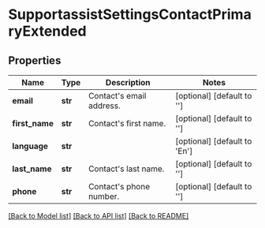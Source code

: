 # SupportassistSettingsContactPrimaryExtended

## Properties
Name | Type | Description | Notes
------------ | ------------- | ------------- | -------------
**email** | **str** | Contact&#39;s email address. | [optional] [default to '']
**first_name** | **str** | Contact&#39;s first name. | [optional] [default to '']
**language** | **str** |  | [optional] [default to 'En']
**last_name** | **str** | Contact&#39;s last name. | [optional] [default to '']
**phone** | **str** | Contact&#39;s phone number. | [optional] [default to '']

[[Back to Model list]](../README.md#documentation-for-models) [[Back to API list]](../README.md#documentation-for-api-endpoints) [[Back to README]](../README.md)


